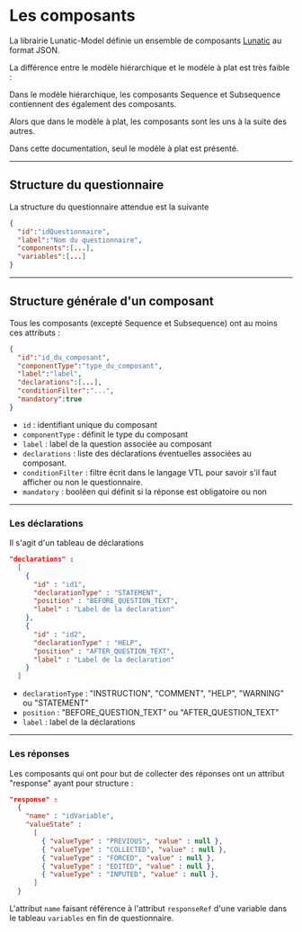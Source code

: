 # Les composants

La librairie Lunatic-Model définie un ensemble de composants [Lunatic](https://inseefr.github.io/Lunatic/storybook) au format JSON.

La différence entre le modèle hiérarchique et le modèle à plat est très faible :

Dans le modèle hiérarchique, les composants Sequence et Subsequence contiennent des également des composants.

Alors que dans le modèle à plat, les composants sont les uns à la suite des autres.

Dans cette documentation, seul le modèle à plat est présenté.

---

## Structure du questionnaire

La structure du questionnaire attendue est la suivante

```json
{
  "id":"idQuestionnaire",
  "label":"Nom du questionnaire",
  "components":[...],
  "variables":[...]
}
```

---

## Structure générale d'un composant

Tous les composants (excepté Sequence et Subsequence) ont au moins ces attributs :

```json
{
  "id":"id_du_composant",
  "componentType":"type_du_composant",
  "label":"label",
  "declarations":[...],
  "conditionFilter":"...",
  "mandatory":true
}
```

- `id` : identifiant unique du composant
- `componentType` : définit le type du composant
- `label` : label de la question associée au composant
- `declarations` : liste des déclarations éventuelles associées au composant.
- `conditionFilter` : filtre écrit dans le langage VTL pour savoir s'il faut afficher ou non le questionnaire.
- `mandatory` : booléen qui définit si la réponse est obligatoire ou non

---

### Les déclarations

Il s'agit d'un tableau de déclarations

```json
"declarations" :
  [
    {
      "id" : "id1",
      "declarationType" : "STATEMENT",
      "position" : "BEFORE_QUESTION_TEXT",
      "label" : "Label de la declaration"
    },
    {
      "id" : "id2",
      "declarationType" : "HELP",
      "position" : "AFTER_QUESTION_TEXT",
      "label" : "Label de la declaration"
    }
  ]
```

- `declarationType` : "INSTRUCTION", "COMMENT", "HELP", "WARNING" ou "STATEMENT"
- `position` : "BEFORE_QUESTION_TEXT" ou "AFTER_QUESTION_TEXT"
- `label` : label de la déclarations

---

### Les réponses

Les composants qui ont pour but de collecter des réponses ont un attribut "response" ayant pour structure :

```json
"response" :
  {
    "name" : "idVariable",
    "valueState" :
      [
        { "valueType" : "PREVIOUS", "value" : null },
        { "valueType" : "COLLECTED", "value" : null },
        { "valueType" : "FORCED", "value" : null },
        { "valueType" : "EDITED", "value" : null },
        { "valueType" : "INPUTED", "value" : null },
      ]
  }
```

L'attribut `name` faisant référence à l'attribut `responseRef` d'une variable dans le tableau `variables` en fin de questionnaire.
